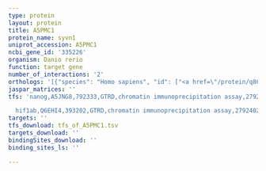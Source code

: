 ```yaml
---
type: protein
layout: protein
title: A5PMC1
protein_name: syvn1
uniprot_accession: A5PMC1
ncbi_gene_id: '335226'
organism: Danio rerio
function: target gene
number_of_interactions: '2'
orthologs: '[{"species": "Homo sapiens", "id": ["<a href=\"/protein/q86tm6\">Q86TM6</a>"]}, {"species": "Mus musculus", "id": ["<a href=\"/protein/a0a0r4j1r1\">A0A0R4J1R1</a>"]}, {"species": "Rattus norvegicus", "id": ["<a href=\"/protein/f7fg68\">F7FG68</a>"]}, {"species": "Drosophila melanogaster", "id": ["<a href=\"/protein/q95sp2\">Q95SP2</a>"]}, {"species": "Caenorhabditis elegans", "id": ["<a href=\"/protein/q20798\">Q20798</a>"]}]'
jaspar_matrices: ''
tfs: 'nanog,A5JNG8,792333,GTRD,chromatin immunoprecipitation assay,27924024%5Buid%5D,No

  hif1ab,Q6EHI4,393202,GTRD,chromatin immunoprecipitation assay,27924024%5Buid%5D,No'
targets: ''
tfs_download: tfs_of_A5PMC1.tsv
targets_download: ''
bindingSites_download: ''
binding_sites_ls: ''

---
```

